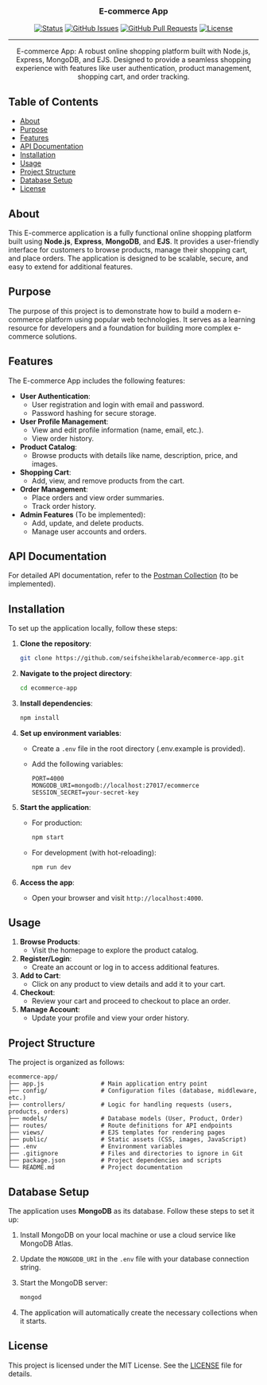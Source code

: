 
<h3 align="center">E-commerce App</h3>

<div align="center">

[![Status](https://img.shields.io/badge/status-active-success.svg)]()
[![GitHub Issues](https://img.shields.io/github/issues/seifsheikhelarab/ecommerce-app.svg)](https://github.com/seifsheikhelarab/ecommerce-app/issues)
[![GitHub Pull Requests](https://img.shields.io/github/issues-pr/seifsheikhelarab/ecommerce-app.svg)](https://github.com/seifsheikhelarab/ecommerce-app/pulls)
[![License](https://img.shields.io/badge/license-MIT-blue.svg)](/LICENSE)

</div>

---

<p align="center">
  E-commerce App: A robust online shopping platform built with Node.js, Express, MongoDB, and EJS. Designed to provide a seamless shopping experience with features like user authentication, product management, shopping cart, and order tracking.
  <br>
</p>

## Table of Contents

- [About](#about)
- [Purpose](#purpose)
- [Features](#features)
- [API Documentation](#api-documentation)
- [Installation](#installation)
- [Usage](#usage)
- [Project Structure](#project-structure)
- [Database Setup](#database-setup)
- [License](#license)

## About

This E-commerce application is a fully functional online shopping platform built using **Node.js**, **Express**, **MongoDB**, and **EJS**. It provides a user-friendly interface for customers to browse products, manage their shopping cart, and place orders. The application is designed to be scalable, secure, and easy to extend for additional features.

## Purpose

The purpose of this project is to demonstrate how to build a modern e-commerce platform using popular web technologies. It serves as a learning resource for developers and a foundation for building more complex e-commerce solutions.

## Features

The E-commerce App includes the following features:

- **User Authentication**:
  - User registration and login with email and password.
  - Password hashing for secure storage.
- **User Profile Management**:
  - View and edit profile information (name, email, etc.).
  - View order history.
- **Product Catalog**:
  - Browse products with details like name, description, price, and images.
- **Shopping Cart**:
  - Add, view, and remove products from the cart.
- **Order Management**:
  - Place orders and view order summaries.
  - Track order history.
- **Admin Features** (To be implemented):
  - Add, update, and delete products.
  - Manage user accounts and orders.

## API Documentation

For detailed API documentation, refer to the [Postman Collection](https://documenter.getpostman.com/view/38348561/2sAYX2NjE7) (to be implemented).

## Installation

To set up the application locally, follow these steps:

1. **Clone the repository**:

   ```bash
   git clone https://github.com/seifsheikhelarab/ecommerce-app.git
   ```

2. **Navigate to the project directory**:

   ```bash
   cd ecommerce-app
   ```

3. **Install dependencies**:

   ```bash
   npm install
   ```

4. **Set up environment variables**:
   - Create a `.env` file in the root directory (.env.example is provided).
   - Add the following variables:

     ```env
     PORT=4000
     MONGODB_URI=mongodb://localhost:27017/ecommerce
     SESSION_SECRET=your-secret-key
     ```

5. **Start the application**:
   - For production:

     ```bash
     npm start
     ```

   - For development (with hot-reloading):

     ```bash
     npm run dev
     ```

6. **Access the app**:
   - Open your browser and visit `http://localhost:4000`.

## Usage

1. **Browse Products**:
   - Visit the homepage to explore the product catalog.
2. **Register/Login**:
   - Create an account or log in to access additional features.
3. **Add to Cart**:
   - Click on any product to view details and add it to your cart.
4. **Checkout**:
   - Review your cart and proceed to checkout to place an order.
5. **Manage Account**:
   - Update your profile and view your order history.

## Project Structure

The project is organized as follows:

```
ecommerce-app/
├── app.js                # Main application entry point
├── config/               # Configuration files (database, middleware, etc.)
├── controllers/          # Logic for handling requests (users, products, orders)
├── models/               # Database models (User, Product, Order)
├── routes/               # Route definitions for API endpoints
├── views/                # EJS templates for rendering pages
├── public/               # Static assets (CSS, images, JavaScript)
├── .env                  # Environment variables
├── .gitignore            # Files and directories to ignore in Git
├── package.json          # Project dependencies and scripts
└── README.md             # Project documentation
```

## Database Setup

The application uses **MongoDB** as its database. Follow these steps to set it up:

1. Install MongoDB on your local machine or use a cloud service like MongoDB Atlas.
2. Update the `MONGODB_URI` in the `.env` file with your database connection string.
3. Start the MongoDB server:

   ```bash
   mongod
   ```

4. The application will automatically create the necessary collections when it starts.

## License

This project is licensed under the MIT License. See the [LICENSE](LICENSE) file for details.
